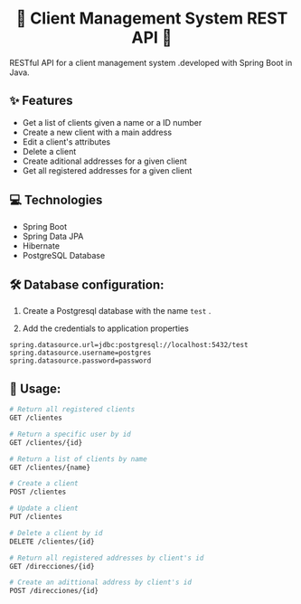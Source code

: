 <h1 align="center" id="title">🍃 Client Management System REST API 🍃</h1>

<p id="description"> RESTful API for a client management system .developed with Spring Boot in Java.</p>
  
<h2>✨ Features</h2>

*   Get a list of clients given a name or a ID number
*   Create a new client with a main address
*   Edit a client's attributes
*   Delete a client
*   Create aditional addresses for a given client
*   Get all registered addresses for a given client
  
<h2>💻 Technologies</h2>

*   Spring Boot
*   Spring Data JPA
*   Hibernate
*   PostgreSQL Database

<h2>🛠️ Database configuration:</h2>

1. Create a Postgresql database with the name `test` .

2. Add the credentials to application properties

```
spring.datasource.url=jdbc:postgresql://localhost:5432/test
spring.datasource.username=postgres
spring.datasource.password=password
```

<h2>🚀 Usage:</h2>

```bash
# Return all registered clients
GET /clientes

# Return a specific user by id
GET /clientes/{id}

# Return a list of clients by name
GET /clientes/{name}

# Create a client
POST /clientes

# Update a client
PUT /clientes

# Delete a client by id
DELETE /clientes/{id}
```
```bash
# Return all registered addresses by client's id
GET /direcciones/{id}

# Create an adittional address by client's id
POST /direcciones/{id}
```
